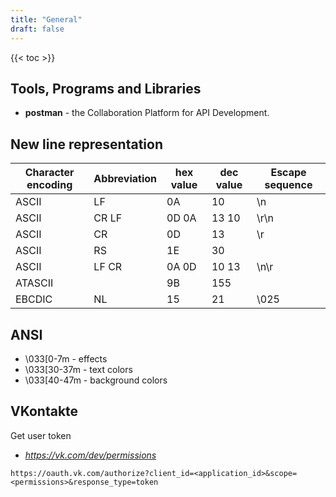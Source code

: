 ```yaml
---
title: "General"
draft: false
---
```


{{< toc >}}

## Tools, Programs and Libraries

* **postman** - the Collaboration Platform for API Development.

## New line representation

Character encoding|Abbreviation|hex value|dec value|Escape sequence
------------------|------------|---------|---------|---------------
ASCII             |LF          |0A       |10       |\n
ASCII             |CR LF       |0D 0A    |13 10    |\r\n
ASCII             |CR          |0D       |13       |\r
ASCII             |RS          |1E       |30       |
ASCII             |LF CR       |0A 0D    |10 13    |\n\r
ATASCII           |            |9B       |155      |
EBCDIC            |NL          |15       |21       |\025

## ANSI

* \033[0-7m - effects
* \033[30-37m - text colors
* \033[40-47m - background colors

## VKontakte

Get  user token

* _https://vk.com/dev/permissions_

```text
https://oauth.vk.com/authorize?client_id=<application_id>&scope=<permissions>&response_type=token
```
